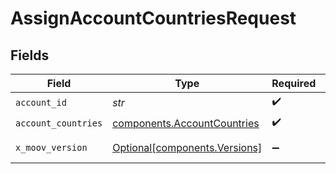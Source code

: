 # AssignAccountCountriesRequest


## Fields

| Field                                                                      | Type                                                                       | Required                                                                   | Description                                                                |
| -------------------------------------------------------------------------- | -------------------------------------------------------------------------- | -------------------------------------------------------------------------- | -------------------------------------------------------------------------- |
| `account_id`                                                               | *str*                                                                      | :heavy_check_mark:                                                         | N/A                                                                        |
| `account_countries`                                                        | [components.AccountCountries](../../models/components/accountcountries.md) | :heavy_check_mark:                                                         | N/A                                                                        |
| `x_moov_version`                                                           | [Optional[components.Versions]](../../models/components/versions.md)       | :heavy_minus_sign:                                                         | Specify an API version.                                                    |